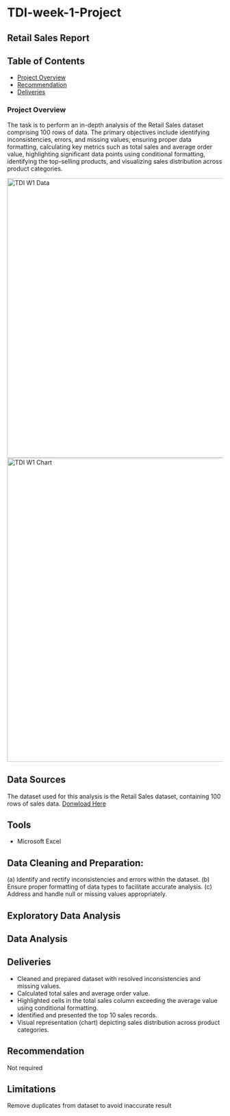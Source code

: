 # TDI-week-1-Project

## Retail Sales Report 

## Table of Contents
- [Project Overview](#project-overview)
- [Recommendation](#recommendation)
- [Deliveries](#deliveries)

### Project Overview

The task is to perform an in-depth analysis of the Retail Sales dataset comprising 100 rows of data. The primary objectives include identifying inconsistencies, errors, and missing values, ensuring proper data formatting, calculating key metrics such as total sales and average order value, highlighting significant data points using conditional formatting, identifying the top-selling products, and visualizing sales distribution across product categories.


<img width="653" alt="TDI W1 Data" src="https://github.com/Bezzy2105/TDI-week-1-Project/assets/156391945/5b1daca0-5525-4a86-8244-f0befac1071c">

<img width="710" alt="TDI W1 Chart" src="https://github.com/Bezzy2105/TDI-week-1-Project/assets/156391945/586abfe3-ed80-4577-9973-03ef0f7ea90b">




## Data Sources 

The dataset used for this analysis is the Retail Sales dataset, containing 100 rows of sales data. 
[Donwload Here](https://microsoft.com)

## Tools 

- Microsoft Excel

## Data Cleaning and Preparation:

(a) Identify and rectify inconsistencies and errors within the dataset.
(b) Ensure proper formatting of data types to facilitate accurate analysis.
(c) Address and handle null or missing values appropriately. 

## Exploratory Data Analysis 


## Data Analysis 


## Deliveries 

- Cleaned and prepared dataset with resolved inconsistencies and missing values.
- Calculated total sales and average order value.
- Highlighted cells in the total sales column exceeding the average value using conditional formatting.
- Identified and presented the top 10 sales records.
- Visual representation (chart) depicting sales distribution across product categories.

## Recommendation

Not required

## Limitations

Remove duplicates from dataset to avoid inaccurate result
